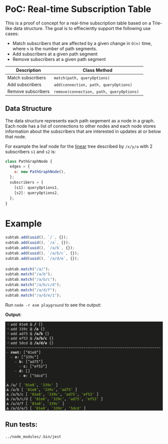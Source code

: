 # PoC: Real-time Subscription Table

This is a proof of concept for a real-time subscription table based on a Trie-like data structure. The goal is to effieciently support the following use cases:

- Match subscribers that are affected by a given change in `O(n)` time, where `n` is the number of path segments.
- Add subscribers at a given path segment
- Remove subscribers at a given path segment

| Description        | Class Method                              |
| ------------------ | ----------------------------------------- |
| Match subscribers  | `match(path, queryOptions)`               |
| Add subscribers    | `add(connection, path, queryOptions)`     |
| Remove subscribers | `remove(connection, path, queryOptions) ` |

## Data Structure

The data structure represents each path segement as a node in a graph. Each node has a list of connections to other nodes and each node stores information about the subscribers that are interested in updates at or below that node.

For example the leaf node for the [linear](https://en.wikipedia.org/wiki/Path_graph) tree described by `/x/y/a` with 2 subscribers `s1` and `s2` is:

```js
class PathGraphNode {
  edges = {
    a: new PathGraphNode(),
  };
  subscribers = {
    [s1]: queryOptions1,
    [s2]: queryOptions2,
  };
}
```

# Example

```js
subtab.add(uuid(), `/`, {});
subtab.add(uuid(), `/a`, {});
subtab.add(uuid(), `/a/b`, {});
subtab.add(uuid(), `/a/b/c`, {});
subtab.add(uuid(), `/a/d/e`, {});

subtab.match("/a/");
subtab.match("/a/b");
subtab.match("/a/b/c");
subtab.match("/a/b/c/d");
subtab.match("/a/d/f");
subtab.match("/a/d/e/1");
```

Run `node -r esm playground` to see the output:

**Output:**

![](./example1.png)

## Run tests:

```bash
../node_modules/.bin/jest
```
